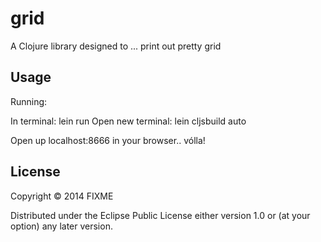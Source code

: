 # grid

A Clojure library designed to ... print out pretty grid

## Usage

Running:

In terminal: lein run
Open new terminal: lein cljsbuild auto

Open up localhost:8666 in your browser.. vólla!


## License

Copyright © 2014 FIXME

Distributed under the Eclipse Public License either version 1.0 or (at
your option) any later version.
